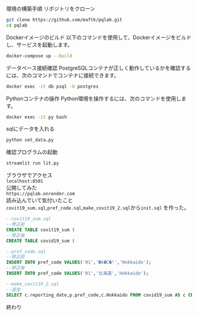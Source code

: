 環境の構築手順
リポジトリをクローン

```bash
git clone https://github.com/maftk/pqlab.git
cd pqlab
```
Dockerイメージのビルド 以下のコマンドを使用して、Dockerイメージをビルドし、サービスを起動します。
```bash
docker-compose up --build
```
データベース接続確認 PostgreSQLコンテナが正しく動作しているかを確認するには、次のコマンドでコンテナに接続できます。

```bash
docker exec -it db psql -U postgres
```
Pythonコンテナの操作 Python環境を操作するには、次のコマンドを使用します。
```bash
docker exec -it py bash
```

sqlにデータを入れる
```bash
python set_data.py
```
確認プログラムの起動
```bash
streamlit run lit.py
```
ブラウザでアクセス\
`localhost:8501`\
公開してみた\
`https://pqlab.onrender.com`\
読み込んでいて気付いたこと
`covit19_sum.sql`,`pref_code.sql`,`make_covit19_2.sql`から`init.sql`
を作った。
```sql
--covit19_sum.sql
--修正前
CREATE TABLE covit19_sum (
--修正後
CREATE TABLE covid19_sum (

--pref_code.sql
--修正前
INSERT INTO pref_code VALUES('01','�k�C�¹','Hokkaido');
--修正後
INSERT INTO pref_code VALUES('01','北海道','Hokkaido');

--make_covit19_2.sql
--追加
SELECT c.reporting_date,p.pref_code,c.Hokkaido FROM covid19_sum AS c CROSS JOIN pref_code AS p WHERE p.pref_code='01' UNION
```
終わり
